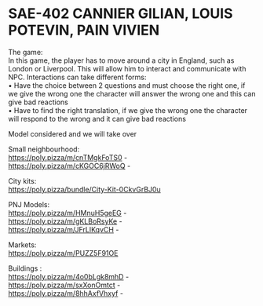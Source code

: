 # SAE-402 CANNIER GILIAN, LOUIS POTEVIN, PAIN VIVIEN

The game: \
In this game, the player has to move around a city in England, such as London or Liverpool. This will allow him to interact and communicate with NPC. Interactions can take different forms: \
    • Have the choice between 2 questions and must choose the right one, if we give the wrong one the character will answer the wrong one and this can give bad reactions \
    • Have to find the right translation, if we give the wrong one the character will respond to the wrong and it can give bad reactions


Model considered and we will take over

Small neighbourhood: \
https://poly.pizza/m/cnTMgkFoTS0 - \
https://poly.pizza/m/cKGOC6jRWoQ -

City kits:  \
https://poly.pizza/bundle/City-Kit-0CkvGrBJ0u

PNJ Models: \
https://poly.pizza/m/HMnuH5geEG - \
https://poly.pizza/m/gKLBoRsyKe - \
https://poly.pizza/m/JFrLIKqvCH -

Markets: \
https://poly.pizza/m/PUZZ5F91OE

Buildings : \
https://poly.pizza/m/4o0bLgk8mhD - \
https://poly.pizza/m/sxXonOmtct - \
https://poly.pizza/m/8hhAxfVhxyf -

